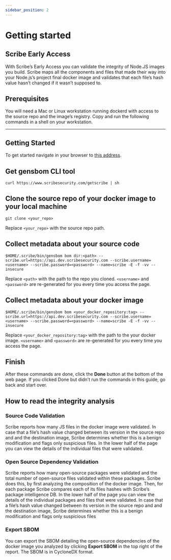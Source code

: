 ```yaml
---
sidebar_position: 2
---
```

# Getting started

## Scribe Early Access

With Scribe’s Early Access you can validate the integrity of Node.JS images you build. Scribe maps all the components and files that made their way into your Node.js’s project final docker image and validates that each file’s hash value hasn’t changed if it wasn’t supposed to.

## Prerequisites 

You will need a Mac or Linux workstation running dockerd with access to the source repo and the image’s registry. Copy and run the following commands in a shell on your workstation.

<hr/>

## Getting Started

To get started navigate in your browser to <a href='https://mui.production.scribesecurity.com/install-scribe'>this address</a>. 

## Get gensbom CLI tool

```curl https://www.scribesecurity.com/getscribe | sh```
## Clone the source repo of your docker image to your local machine

```git clone <your_repo>```

Replace ```<your_repo>``` with the source repo path.

## Collect metadata about your source code

```$HOME/.scribe/bin/gensbom bom dir:<path> --scribe.url=https://api.dev.scribesecurity.com --scribe.username=<username> --scribe.password=<password> --name=scribe -E -f -vv --insecure```

Replace ```<path>``` with the path to the repo you cloned. ```<username>``` and ```<password>``` are re-generated for you every time you access the page.

## Collect metadata about your docker image

```$HOME/.scribe/bin/gensbom bom <your_docker_repository:tag> --scribe.url=https://api.dev.scribesecurity.com --scribe.username=<username> --scribe.password=<password> --name=scribe -E -f -vv --insecure```

Replace ```<your_docker_repository:tag>``` with the path to the your docker image. ```<username>``` and ```<password>``` are re-generated for you every time you access the page.

## Finish

After these commands are done, click the <b>Done</b> button at the bottom of the web page.
If you clicked Done but didn’t run the commands in this guide, go back and start over.

## How to read the integrity analysis

### Source Code Validation

Scribe reports how many JS files in the docker image were validated.
In case that a file’s hash value changed between its version in the source repo and and the destination image, Scribe determines whether this is a benign modification and flags only suspicious files. 
In the lower half of the page you can view the details of the individual files that were validated.

### Open Source Dependency Validation

Scribe reports how many open-source packages were validated and the total number of open-source files validated within these packages.
Scribe does this, by first analyzing the composition of the docker image. Then, for each package Scribe compares each of its files hashes with Scribe’s package intelligence DB. 
In the lower half of the page you can view the details of the individual packages and files that  were validated. 
In case that a file’s hash value changed between its version in the source repo and and the destination image, Scribe determines whether this is a benign modification and flags only suspicious files

### Export SBOM 

You can export the SBOM detailing the open-source dependencies of the docker image you analyzed by clicking <b>Export SBOM</b> in the top right of the report. The SBOM is in CycloneDX format.


